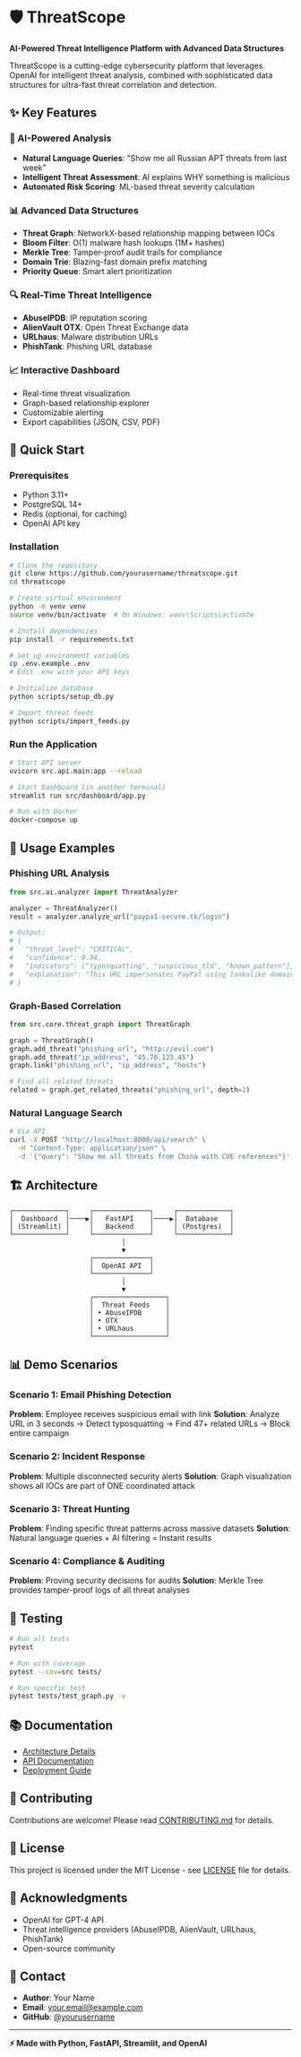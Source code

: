 # 🛡️ ThreatScope

**AI-Powered Threat Intelligence Platform with Advanced Data Structures**

ThreatScope is a cutting-edge cybersecurity platform that leverages OpenAI for intelligent threat analysis, combined with sophisticated data structures for ultra-fast threat correlation and detection.

## ✨ Key Features

### 🤖 AI-Powered Analysis
- **Natural Language Queries**: "Show me all Russian APT threats from last week"
- **Intelligent Threat Assessment**: AI explains WHY something is malicious
- **Automated Risk Scoring**: ML-based threat severity calculation

### 📊 Advanced Data Structures
- **Threat Graph**: NetworkX-based relationship mapping between IOCs
- **Bloom Filter**: O(1) malware hash lookups (1M+ hashes)
- **Merkle Tree**: Tamper-proof audit trails for compliance
- **Domain Trie**: Blazing-fast domain prefix matching
- **Priority Queue**: Smart alert prioritization

### 🔍 Real-Time Threat Intelligence
- **AbuseIPDB**: IP reputation scoring
- **AlienVault OTX**: Open Threat Exchange data
- **URLhaus**: Malware distribution URLs
- **PhishTank**: Phishing URL database

### 📈 Interactive Dashboard
- Real-time threat visualization
- Graph-based relationship explorer
- Customizable alerting
- Export capabilities (JSON, CSV, PDF)

## 🚀 Quick Start

### Prerequisites
- Python 3.11+
- PostgreSQL 14+
- Redis (optional, for caching)
- OpenAI API key

### Installation

```bash
# Clone the repository
git clone https://github.com/yourusername/threatscope.git
cd threatscope

# Create virtual environment
python -m venv venv
source venv/bin/activate  # On Windows: venv\Scripts\activate

# Install dependencies
pip install -r requirements.txt

# Set up environment variables
cp .env.example .env
# Edit .env with your API keys

# Initialize database
python scripts/setup_db.py

# Import threat feeds
python scripts/import_feeds.py
```

### Run the Application

```bash
# Start API server
uvicorn src.api.main:app --reload

# Start Dashboard (in another terminal)
streamlit run src/dashboard/app.py

# Run with Docker
docker-compose up
```

## 📖 Usage Examples

### Phishing URL Analysis
```python
from src.ai.analyzer import ThreatAnalyzer

analyzer = ThreatAnalyzer()
result = analyzer.analyze_url("paypa1-secure.tk/login")

# Output:
# {
#   "threat_level": "CRITICAL",
#   "confidence": 0.94,
#   "indicators": ["typosquatting", "suspicious_tld", "known_pattern"],
#   "explanation": "This URL impersonates PayPal using lookalike domain..."
# }
```

### Graph-Based Correlation
```python
from src.core.threat_graph import ThreatGraph

graph = ThreatGraph()
graph.add_threat("phishing_url", "http://evil.com")
graph.add_threat("ip_address", "45.76.123.45")
graph.link("phishing_url", "ip_address", "hosts")

# Find all related threats
related = graph.get_related_threats("phishing_url", depth=2)
```

### Natural Language Search
```bash
# Via API
curl -X POST "http://localhost:8000/api/search" \
  -H "Content-Type: application/json" \
  -d '{"query": "Show me all threats from China with CVE references"}'
```

## 🏗️ Architecture

```
┌─────────────┐     ┌──────────────┐     ┌─────────────┐
│  Dashboard  │────▶│   FastAPI    │────▶│  Database   │
│ (Streamlit) │     │   Backend    │     │ (Postgres)  │
└─────────────┘     └──────────────┘     └─────────────┘
                            │
                            ▼
                    ┌──────────────┐
                    │  OpenAI API  │
                    └──────────────┘
                            │
                            ▼
                    ┌──────────────────┐
                    │  Threat Feeds    │
                    │ • AbuseIPDB      │
                    │ • OTX            │
                    │ • URLhaus        │
                    └──────────────────┘
```

## 📊 Demo Scenarios

### Scenario 1: Email Phishing Detection
**Problem**: Employee receives suspicious email with link
**Solution**: Analyze URL in 3 seconds → Detect typosquatting → Find 47+ related URLs → Block entire campaign

### Scenario 2: Incident Response
**Problem**: Multiple disconnected security alerts
**Solution**: Graph visualization shows all IOCs are part of ONE coordinated attack

### Scenario 3: Threat Hunting
**Problem**: Finding specific threat patterns across massive datasets
**Solution**: Natural language queries + AI filtering = Instant results

### Scenario 4: Compliance & Auditing
**Problem**: Proving security decisions for audits
**Solution**: Merkle Tree provides tamper-proof logs of all threat analyses

## 🧪 Testing

```bash
# Run all tests
pytest

# Run with coverage
pytest --cov=src tests/

# Run specific test
pytest tests/test_graph.py -v
```

## 📚 Documentation

- [Architecture Details](docs/architecture.md)
- [API Documentation](docs/api_documentation.md)
- [Deployment Guide](docs/deployment.md)

## 🤝 Contributing

Contributions are welcome! Please read [CONTRIBUTING.md](CONTRIBUTING.md) for details.

## 📄 License

This project is licensed under the MIT License - see [LICENSE](LICENSE) file for details.

## 🙏 Acknowledgments

- OpenAI for GPT-4 API
- Threat intelligence providers (AbuseIPDB, AlienVault, URLhaus, PhishTank)
- Open-source community

## 📧 Contact

- **Author**: Your Name
- **Email**: your.email@example.com
- **GitHub**: [@yourusername](https://github.com/yourusername)

---

**⚡ Made with Python, FastAPI, Streamlit, and OpenAI**